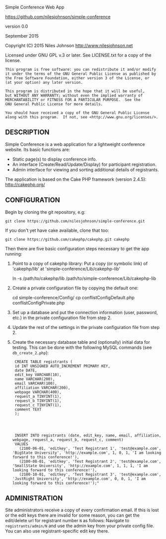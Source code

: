 Simple Conference Web App

https://github.com/nilesjohnson/simple-conference

version 0.0

September 2015

Copyright (C) 2015 Niles Johnson <http://www.nilesjohnson.net>

Licensed under GNU GPL v.3 or later.  See LICENSE.txt for a copy of
the license.

    This program is free software: you can redistribute it and/or modify
    it under the terms of the GNU General Public License as published by
    the Free Software Foundation, either version 3 of the License, or
    (at your option) any later version.

    This program is distributed in the hope that it will be useful,
    but WITHOUT ANY WARRANTY; without even the implied warranty of
    MERCHANTABILITY or FITNESS FOR A PARTICULAR PURPOSE.  See the
    GNU General Public License for more details.

    You should have received a copy of the GNU General Public License
    along with this program.  If not, see <http://www.gnu.org/licenses/>.


DESCRIPTION
-----------

Simple Conference is a web application for a lightweight conference website.
Its basic functions are:

* Static page(s) to display conference info.
* An interface (Create/Read/Update/Display) for participant registration.
* Admin interface for viewing and sorting additional details of registrants.

The application is based on the Cake PHP framework (version 2.4.5):  http://cakephp.org/


CONFIGURATION
-------------

Begin by cloning the git repository, e.g:

    git clone https://github.com/nilesjohnson/simple-conference.git

If you don't yet have cake available, clone that too:

    git clone https://github.com/cakephp/cakephp.git cakephp

Then there are five basic configuration steps necessary to get the app running:

1. Point to a copy of cakephp library:  Put a copy (or symbolic link) of 
'cakephp/lib' at 'simple-conference/Lib/cakephp-lib'

    ln -s /path/to/cakephp/lib /path/to/simple-conference/Lib/cakephp-lib

1. Create a private configuration file by copying the default one:

    cd simple-conference/Config/
    cp conflistConfigDefault.php conflistConfigPrivate.php

1. Set up a database and put the connection information 
(user, password, etc.) in the private configuration file from step 2.

1. Update the rest of the settings in the private configuration file 
from step 2.

1. Create the necessary database table and (optionally) initial data 
for testing.  This can be done with the following MySQL commands (see `db_create_2.php`):


        CREATE TABLE registrants (
        id INT UNSIGNED AUTO_INCREMENT PRIMARY KEY,
        date DATE,
        edit_key VARCHAR(10),
        name VARCHAR(200),
        email VARCHAR(100),
        affiliation VARCHAR(200),
        webpage VARCHAR(400),
        request_a TINYINT(1),
        request_b TINYINT(1),
        request_c TINYINT(1),
        comment TEXT
        );




        INSERT INTO registrants (date, edit_key, name, email, affiliation, webpage, request_a, request_b, request_c, comment)
        VALUES 
          (2100-06-01, 'editkey', 'Test Registrant 1', 'test@example.com', 'BigState University', 'http://example.com', 1, 0, 1, 'I am looking forward to this conference!'),
          (2100-08-01, 'editkey', 'Test Registrant 2', 'test@example.com', 'SmallState University', 'http://example.com', 1, 1, 1, 'I am looking forward to this conference!'),
          (2100-10-01, 'editkey', 'Test Registrant 3', 'test@example.com', 'JustRight University', 'http://example.com', 0, 0, 1, 'I am looking forward to this conference!');"



ADMINISTRATION
--------------

Site administrators receive a copy of every confirmation email.  If this is lost or the edit keys there are invalid for some reason, you can get the edit/delete url for registrant number `N` as follows:  Navigate to `registrants/admin/N` and use the admin key from your private config file.  You can also use registrant-specific edit key there.

